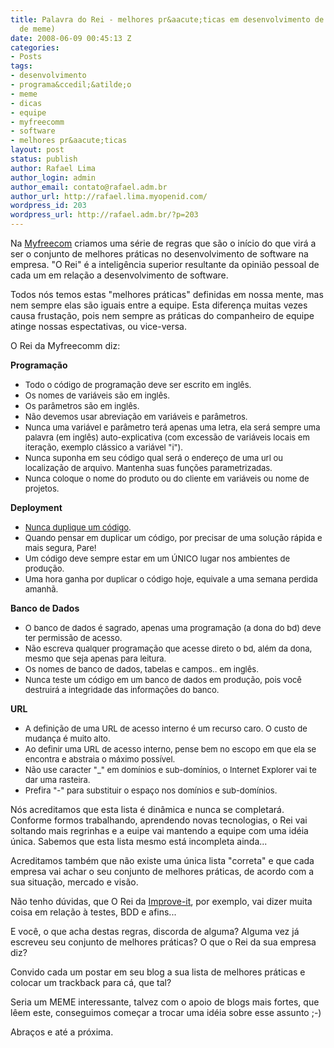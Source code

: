 ```yaml
---
title: Palavra do Rei - melhores pr&aacute;ticas em desenvolvimento de software (proposta
  de meme)
date: 2008-06-09 00:45:13 Z
categories:
- Posts
tags:
- desenvolvimento
- programa&ccedil;&atilde;o
- meme
- dicas
- equipe
- myfreecomm
- software
- melhores pr&aacute;ticas
layout: post
status: publish
author: Rafael Lima
author_login: admin
author_email: contato@rafael.adm.br
author_url: http://rafael.lima.myopenid.com/
wordpress_id: 203
wordpress_url: http://rafael.adm.br/?p=203
---
```


Na <a href="http://myfreecomm.com.br">Myfreecom</a> criamos uma s&eacute;rie de regras que s&atilde;o o in&iacute;cio do que vir&aacute; a ser o conjunto de melhores pr&aacute;ticas no desenvolvimento de software na empresa. "O Rei" &eacute; a intelig&ecirc;ncia superior resultante da opini&atilde;o pessoal de cada um em rela&ccedil;&atilde;o a desenvolvimento de software.

Todos n&oacute;s temos estas "melhores pr&aacute;ticas" definidas em nossa mente, mas nem sempre elas s&atilde;o iguais entre a equipe. Esta diferen&ccedil;a muitas vezes causa frusta&ccedil;&atilde;o, pois nem sempre as pr&aacute;ticas do companheiro de equipe atinge nossas espectativas, ou vice-versa.

O Rei da Myfreecomm diz:

<strong>Programa&ccedil;&atilde;o</strong>
<ul>
	<li><span style="font-size: small;">Todo o c&oacute;digo de programa&ccedil;&atilde;o deve ser escrito em ingl&ecirc;s.</span></li>
	<li><span style="font-size: small;">Os nomes de vari&aacute;veis s&atilde;o em ingl&ecirc;s.</span></li>
	<li><span style="font-size: small;">Os par&acirc;metros s&atilde;o em ingl&ecirc;s.</span></li>
	<li><span style="font-size: small;">N&atilde;o devemos usar abrevia&ccedil;&atilde;o em vari&aacute;veis e par&acirc;metros.</span></li>
	<li><span style="font-size: small;">Nunca uma vari&aacute;vel e par&acirc;metro ter&aacute; apenas uma letra, ela ser&aacute; sempre uma palavra (em ingl&ecirc;s) auto-explicativa (com excess&atilde;o de vari&aacute;veis locais em itera&ccedil;&atilde;o, exemplo cl&aacute;ssico a vari&aacute;vel "i").</span></li>
	<li><span style="font-size: small;">Nunca suponha em seu c&oacute;digo qual ser&aacute; o endere&ccedil;o de uma url ou localiza&ccedil;&atilde;o de arquivo. Mantenha suas fun&ccedil;&otilde;es parametrizadas. </span></li>
	<li><span style="font-size: small;">Nunca coloque o nome do produto ou do cliente em vari&aacute;veis ou nome de projetos.
</span></li>
</ul>
<strong>Deployment</strong>
<ul>
	<li><span style="font-size: small;"><a href="http://www.google.com/url?q=http%3A%2F%2Fen.wikipedia.org%2Fwiki%2FDon%2527t_repeat_yourself&amp;sa=D&amp;sntz=1&amp;usg=AFrqEzenADUVbponFiGrl7YhqQr26yo7cw">Nunca duplique um c&oacute;digo</a>.</span></li>
	<li><span style="font-size: small;">Quando pensar em duplicar um c&oacute;digo, por precisar de uma solu&ccedil;&atilde;o r&aacute;pida e mais segura, Pare!</span></li>
	<li><span style="font-size: small;">Um c&oacute;digo deve sempre estar em um &Uacute;NICO lugar nos ambientes de produ&ccedil;&atilde;o.</span></li>
	<li><span style="font-size: small;">Uma hora ganha por duplicar o c&oacute;digo hoje, equivale a uma semana perdida amanh&atilde;.</span></li>
</ul>
<strong>Banco de Dados</strong>
<ul>
	<li><span style="font-size: small;">O banco de dados &eacute; sagrado, apenas uma programa&ccedil;&atilde;o (a dona do bd) deve ter permiss&atilde;o de acesso.</span></li>
	<li><span style="font-size: small;">N&atilde;o escreva qualquer programa&ccedil;&atilde;o que acesse direto o bd, al&eacute;m da dona, mesmo que seja apenas para leitura.</span></li>
	<li><span style="font-size: small;">Os nomes de banco de dados, tabelas e campos.. em ingl&ecirc;s.</span></li>
	<li><span style="font-size: small;">Nunca teste um c&oacute;digo em um banco de dados em produ&ccedil;&atilde;o, pois voc&ecirc; destruir&aacute; a integridade das informa&ccedil;&otilde;es do banco.</span></li>
</ul>
<strong>URL</strong>
<ul>
	<li><span style="font-size: small;">A defini&ccedil;&atilde;o de uma URL de acesso interno &eacute; um recurso caro. O custo de mudan&ccedil;a &eacute; muito alto.</span></li>
	<li><span style="font-size: small;">Ao definir uma URL de acesso interno, pense bem no escopo em que ela se encontra e abstraia o m&aacute;ximo poss&iacute;vel.</span></li>
	<li><span style="font-size: small;">N&atilde;o use caracter "_" em dom&iacute;nios e sub-dom&iacute;nios, o Internet Explorer vai te dar uma rasteira.</span></li>
	<li><span style="font-size: small;">Prefira "-" para substituir o espa&ccedil;o nos dom&iacute;nios e sub-dom&iacute;nios.</span></li>
</ul>
N&oacute;s acreditamos que esta lista &eacute; din&acirc;mica e nunca se completar&aacute;. Conforme formos trabalhando, aprendendo novas tecnologias, o Rei vai soltando mais regrinhas e a euipe vai mantendo a equipe com uma id&eacute;ia &uacute;nica. Sabemos que esta lista mesmo est&aacute; incompleta ainda...

Acreditamos tamb&eacute;m que n&atilde;o existe uma &uacute;nica lista "correta" e que cada empresa vai achar o seu conjunto de melhores pr&aacute;ticas, de acordo com a sua situa&ccedil;&atilde;o, mercado e vis&atilde;o.

N&atilde;o tenho d&uacute;vidas, que O Rei da <a href="http://www.improveit.com.br/en">Improve-it</a>, por exemplo, vai dizer muita coisa em rela&ccedil;&atilde;o &agrave; testes, BDD e afins...

E voc&ecirc;, o que acha destas regras, discorda de alguma? Alguma vez j&aacute; escreveu seu conjunto de melhores pr&aacute;ticas? O que o Rei da sua empresa diz?

Convido cada um postar em seu blog a sua lista de melhores pr&aacute;ticas e colocar um trackback para c&aacute;, que tal?

Seria um MEME interessante, talvez com o apoio de blogs mais fortes, que l&ecirc;em este, conseguimos come&ccedil;ar a trocar uma id&eacute;ia sobre esse assunto ;-)

Abra&ccedil;os e at&eacute; a pr&oacute;xima.
